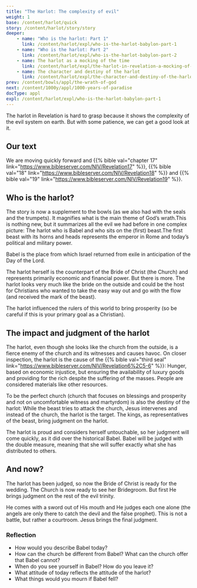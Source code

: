 ```yaml
---
title: "The Harlot: The complexity of evil"
weight: 1
base: /content/harlot/quick
story: /content/harlot/story/story
deeper:
    - name: "Who is the harlot: Part 1"
      link: /content/harlot/expl/who-is-the-harlot-babylon-part-1
    - name: "Who is the harlot: Part 2"
      link: /content/harlot/expl/who-is-the-harlot-babylon-part-2
    - name: The harlot as a mocking of the time
      link: /content/harlot/expl/the-harlot-in-revelation-a-mocking-of-the-roman-empire
    - name: The character and destiny of the harlot
      link: /content/harlot/expl/the-character-and-destiny-of-the-harlot
prev: /content/bowls/appl/the-wrath-of-god
next: /content/1000y/appl/1000-years-of-paradise
docType: appl
expl: /content/harlot/expl/who-is-the-harlot-babylon-part-1
---
```


The harlot in Revelation is hard to grasp because it shows the complexity of the evil system on earth. But with some patience, we can get a good look at it.

## Our text

<a name="e32c"></a>
We are moving quickly forward and {{% bible val="chapter 17" link="https://www.bibleserver.com/NIV/Revelation17" %}}, {{% bible val="18" link="https://www.bibleserver.com/NIV/Revelation18" %}} and {{% bible val="19" link="https://www.bibleserver.com/NIV/Revelation19" %}}.

## Who is the harlot?

<a name="a7b2"></a>
The story is now a supplement to the bowls (as we also had with the seals and the trumpets). It magnifies what is the main theme of God’s wrath.This is nothing new, but it summarizes all the evil we had before in one complex picture: The harlot who is Babel and who sits on the (first) beast.The first beast with its horns and heads represents the emperor in Rome and today’s political and military power.

Babel is the place from which Israel returned from exile in anticipation of the Day of the Lord.

The harlot herself is the counterpart of the Bride of Christ (the Church) and represents primarily economic and financial power. But there is more. The harlot looks very much like the bride on the outside and could be the host for Christians who wanted to take the easy way out and go with the flow (and received the mark of the beast).

The harlot influenced the rulers of this world to bring prosperity (so be careful if this is your primary goal as a Christian).

## The impact and judgment of the harlot

<a name="c64e"></a>
The harlot, even though she looks like the church from the outside, is a fierce enemy of the church and its witnesses and causes havoc. On closer inspection, the harlot is the cause of the {{% bible val="third seal" link="https://www.bibleserver.com/NIV/Revelation6%2C5-6" %}}: Hunger, based on economic injustice, but ensuring the availability of luxury goods and providing for the rich despite the suffering of the masses. People are considered materials like other resources.

To be the perfect church (church that focuses on blessings and prosperity and not on uncomfortable witness and martyrdom) is also the destiny of the harlot: While the beast tries to attack the church, Jesus intervenes and instead of the church, the harlot is the target. The kings, as representatives of the beast, bring judgment on the harlot.

The harlot is proud and considers herself untouchable, so her judgment will come quickly, as it did over the historical Babel. Babel will be judged with the double measure, meaning that she will suffer exactly what she has distributed to others.

## And now?

<a name="6092"></a>
The harlot has been judged, so now the Bride of Christ is ready for the wedding. The Church is now ready to see her Bridegroom. But first He brings judgment on the rest of the evil trinity.

He comes with a sword out of His mouth and He judges each one alone (the angels are only there to catch the devil and the false prophet). This is not a battle, but rather a courtroom. Jesus brings the final judgment.

### Reflection

<a name="72a4"></a>
- How would you describe Babel today?
- How can the church be different from Babel? What can the church offer that Babel cannot?
- When do you see yourself in Babel? How do you leave it?
- What attitude of today reflects the attitude of the harlot?
- What things would you mourn if Babel fell?
